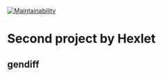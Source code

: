 [![Maintainability](https://api.codeclimate.com/v1/badges/8a394bc756dc729b6f90/maintainability)](https://codeclimate.com/github/khloptsevps/gendiff-hr/maintainability)

# Second project by Hexlet
## gendiff